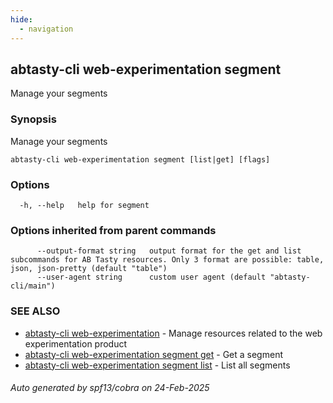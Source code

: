 ```yaml
---
hide:
  - navigation
---
```

## abtasty-cli web-experimentation segment

Manage your segments

### Synopsis

Manage your segments

```
abtasty-cli web-experimentation segment [list|get] [flags]
```

### Options

```
  -h, --help   help for segment
```

### Options inherited from parent commands

```
      --output-format string   output format for the get and list subcommands for AB Tasty resources. Only 3 format are possible: table, json, json-pretty (default "table")
      --user-agent string      custom user agent (default "abtasty-cli/main")
```

### SEE ALSO

* [abtasty-cli web-experimentation](abtasty-cli_web-experimentation.md)	 - Manage resources related to the web experimentation product
* [abtasty-cli web-experimentation segment get](abtasty-cli_web-experimentation_segment_get.md)	 - Get a segment
* [abtasty-cli web-experimentation segment list](abtasty-cli_web-experimentation_segment_list.md)	 - List all segments

###### Auto generated by spf13/cobra on 24-Feb-2025

